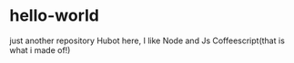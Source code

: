 # hello-world
just another repository
Hubot here, I like Node and Js Coffeescript(that is what i made of!)
